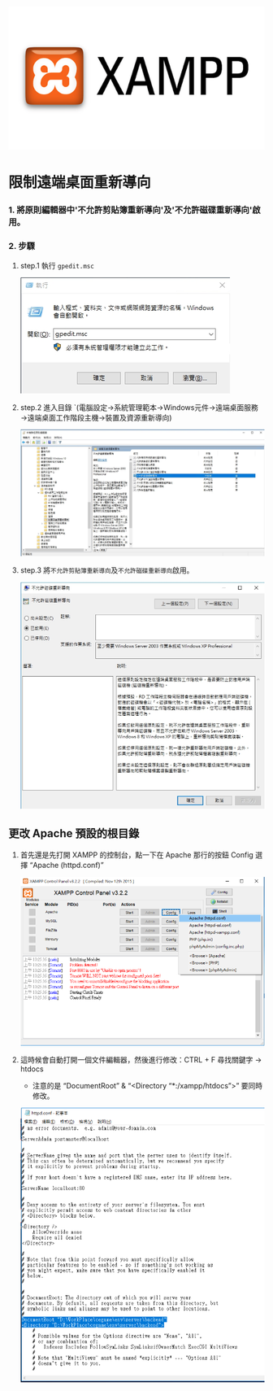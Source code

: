 
![](https://github.com/wdwd2233/Notes/blob/master/Windows/img/XAMPP.png?raw=true)


# 限制遠端桌面重新導向

###  1. 將原則編輯器中'不允許剪貼簿重新導向'及'不允許磁碟重新導向'啟用。

###  2. 步驟

1. step.1 執行 `gpedit.msc`

	![限制遠端桌面重新導向](https://github.com/wdwd2233/Notes/blob/master/Windows/img/1583207309627.jpg?raw=true)


2. step.2 進入目錄 `(電腦設定→系統管理範本→Windows元件→遠端桌面服務→遠端桌面工作階段主機→裝置及資源重新導向)

	![限制遠端桌面重新導向](https://github.com/wdwd2233/Notes/blob/master/Windows/img/1583207018446.jpg?raw=true)


3. step.3 將`不允許剪貼簿重新導向`及`不允許磁碟重新導向`啟用。

	![限制遠端桌面重新導向](https://github.com/wdwd2233/Notes/blob/master/Windows/img/1583207365635.jpg?raw=true)


## 更改 Apache 預設的根目錄

1. 首先還是先打開 XAMPP 的控制台，點一下在 Apache 那行的按鈕 Config 選擇 “Apache (httpd.conf)”

	![XAMPP](https://github.com/wdwd2233/Notes/blob/master/Windows/img/XAMPP%20(6).png?raw=true)

2. 這時候會自動打開一個文件編輯器，然後進行修改：CTRL + F 尋找關鍵字 -> htdocs

	* 注意的是 “DocumentRoot” & “<Directory “*:/xampp/htdocs”>” 要同時修改。

	![XAMPP](https://github.com/wdwd2233/Notes/blob/master/Windows/img/XAMPP%20(7).png?raw=true)